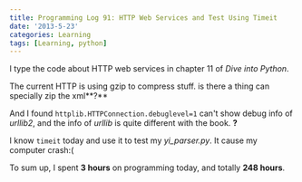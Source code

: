 ```yaml
---
title: Programming Log 91: HTTP Web Services and Test Using Timeit
date: '2013-5-23'
categories: Learning
tags: [Learning, python]
---
```


I type the code about HTTP web services in chapter 11 of *Dive into Python*.

The current HTTP is using gzip to compress stuff. is there a thing can specially zip the xml**?**

And I found `httplib.HTTPConnection.debuglevel=1` can't show debug info of *urllib2*, and the info of *urllib* is quite different with the book. **?**

I know `timeit` today and use it to test my *yi_parser.py*. It cause my computer crash:(

To sum up, I spent **3 hours** on programming today, and totally **248 hours**. 